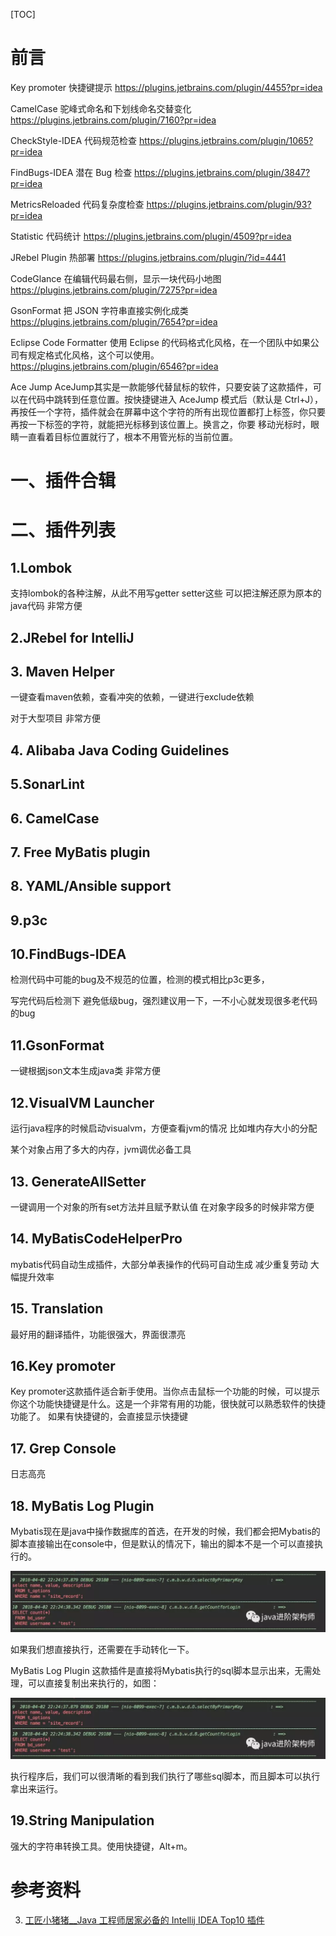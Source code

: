 [TOC]

# 前言



Key promoter 快捷键提示 <https://plugins.jetbrains.com/plugin/4455?pr=idea>

CamelCase 驼峰式命名和下划线命名交替变化 <https://plugins.jetbrains.com/plugin/7160?pr=idea>

CheckStyle-IDEA 代码规范检查 <https://plugins.jetbrains.com/plugin/1065?pr=idea>

FindBugs-IDEA 潜在 Bug 检查 <https://plugins.jetbrains.com/plugin/3847?pr=idea>

MetricsReloaded 代码复杂度检查 <https://plugins.jetbrains.com/plugin/93?pr=idea>

Statistic 代码统计 <https://plugins.jetbrains.com/plugin/4509?pr=idea>

JRebel Plugin 热部署 <https://plugins.jetbrains.com/plugin/?id=4441>

CodeGlance 在编辑代码最右侧，显示一块代码小地图 <https://plugins.jetbrains.com/plugin/7275?pr=idea>

GsonFormat 把 JSON 字符串直接实例化成类 <https://plugins.jetbrains.com/plugin/7654?pr=idea>

Eclipse Code Formatter 使用 Eclipse 的代码格式化风格，在一个团队中如果公司有规定格式化风格，这个可以使用。 <https://plugins.jetbrains.com/plugin/6546?pr=idea>

Ace Jump AceJump其实是一款能够代替鼠标的软件，只要安装了这款插件，可以在代码中跳转到任意位置。按快捷键进入 AceJump 模式后（默认是 Ctrl+J），再按任一个字符，插件就会在屏幕中这个字符的所有出现位置都打上标签，你只要再按一下标签的字符，就能把光标移到该位置上。换言之，你要 移动光标时，眼睛一直看着目标位置就行了，根本不用管光标的当前位置。 









# 一、插件合辑







# 二、插件列表



## 1.Lombok

支持lombok的各种注解，从此不用写getter setter这些 可以把注解还原为原本的java代码 非常方便

## 2.JRebel for IntelliJ





## 3. Maven Helper

一键查看maven依赖，查看冲突的依赖，一键进行exclude依赖

对于大型项目 非常方便



## 4. Alibaba Java Coding Guidelines





## 5.SonarLint





## 6. CamelCase





## 7. Free MyBatis plugin





## 8. YAML/Ansible support



## 9.p3c





## 10.FindBugs-IDEA

检测代码中可能的bug及不规范的位置，检测的模式相比p3c更多，

写完代码后检测下 避免低级bug，强烈建议用一下，一不小心就发现很多老代码的bug



## 11.GsonFormat

一键根据json文本生成java类  非常方便



## 12.VisualVM Launcher

运行java程序的时候启动visualvm，方便查看jvm的情况 比如堆内存大小的分配

某个对象占用了多大的内存，jvm调优必备工具



## 13. GenerateAllSetter

一键调用一个对象的所有set方法并且赋予默认值 在对象字段多的时候非常方便







## 14. MyBatisCodeHelperPro

mybatis代码自动生成插件，大部分单表操作的代码可自动生成  减少重复劳动 大幅提升效率





## 15. Translation

最好用的翻译插件，功能很强大，界面很漂亮





## 16.Key promoter

Key promoter这款插件适合新手使用。当你点击鼠标一个功能的时候，可以提示你这个功能快捷键是什么。这是一个非常有用的功能，很快就可以熟悉软件的快捷功能了。 
如果有快捷键的，会直接显示快捷键 





## 17. Grep Console

日志高亮





## 18. MyBatis Log Plugin

Mybatis现在是java中操作数据库的首选，在开发的时候，我们都会把Mybatis的脚本直接输出在console中，但是默认的情况下，输出的脚本不是一个可以直接执行的。

![img](images/640.webp)

如果我们想直接执行，还需要在手动转化一下。

MyBatis Log Plugin 这款插件是直接将Mybatis执行的sql脚本显示出来，无需处理，可以直接复制出来执行的，如图：

![img](images/640.webp)

执行程序后，我们可以很清晰的看到我们执行了哪些sql脚本，而且脚本可以执行拿出来运行。



## 19.String Manipulation

强大的字符串转换工具。使用快捷键，Alt+m。









# 参考资料

3. [工匠小猪猪__Java 工程师居家必备的 Intellij IDEA Top10 插件](https://mp.weixin.qq.com/s/H4diUwA7wdgI3OZSWN6Dgg)







